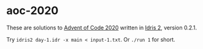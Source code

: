 # aoc-2020
These are solutions to [Advent of Code 2020](https://adventofcode.com/) written in [Idris 2](https://github.com/idris-lang/Idris2), version 0.2.1.

Try `idris2 day-1.idr -x main < input-1.txt`. Or `./run 1` for short.


